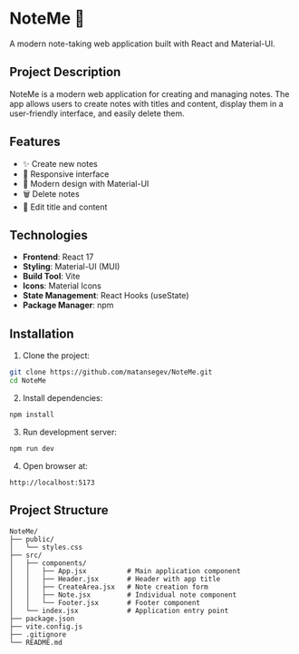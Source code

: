 # NoteMe 📝

A modern note-taking web application built with React and Material-UI.

## Project Description

NoteMe is a modern web application for creating and managing notes. The app allows users to create notes with titles and content, display them in a user-friendly interface, and easily delete them.

## Features

- ✨ Create new notes
- 📱 Responsive interface
- 🎨 Modern design with Material-UI
- 🗑️ Delete notes
- 📝 Edit title and content

## Technologies

- **Frontend**: React 17
- **Styling**: Material-UI (MUI)
- **Build Tool**: Vite
- **Icons**: Material Icons
- **State Management**: React Hooks (useState)
- **Package Manager**: npm

## Installation

1. Clone the project:
```bash
git clone https://github.com/matansegev/NoteMe.git
cd NoteMe
```

2. Install dependencies:
```bash
npm install
```

3. Run development server:
```bash
npm run dev
```

4. Open browser at:
```
http://localhost:5173
```

## Project Structure

```
NoteMe/
├── public/
│   └── styles.css
├── src/
│   ├── components/
│   │   ├── App.jsx          # Main application component
│   │   ├── Header.jsx       # Header with app title
│   │   ├── CreateArea.jsx   # Note creation form
│   │   ├── Note.jsx         # Individual note component
│   │   └── Footer.jsx       # Footer component
│   └── index.jsx            # Application entry point
├── package.json
├── vite.config.js
├── .gitignore
└── README.md
```

